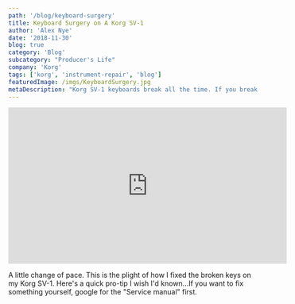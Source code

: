 ```yaml
---
path: '/blog/keyboard-surgery'
title: Keyboard Surgery on A Korg SV-1
author: 'Alex Nye'
date: '2018-11-30'
blog: true
category: 'Blog'
subcategory: "Producer's Life"
company: 'Korg'
tags: ['korg', 'instrument-repair', 'blog']
featuredImage: /imgs/KeyboardSurgery.jpg
metaDescription: "Korg SV-1 keyboards break all the time. If you break a key, this is how you can fix it, learn from my mistakes. Watch me replace a key and the (unnecessarily) pain staking process of putting it back together."
---
```

<iframe width="560" height="315" src="https://www.youtube-nocookie.com/embed/d7WWDHqrBro" frameborder="0" allow="accelerometer; autoplay; encrypted-media; gyroscope; picture-in-picture" allowfullscreen></iframe>

A little change of pace. This is the plight of how I fixed the broken keys on my Korg SV-1. Here's a quick pro-tip I wish I'd known...If you want to fix something yourself, google for the "Service manual" first.

